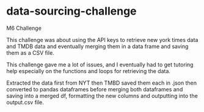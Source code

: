 # data-sourcing-challenge
M6 Challenge

This challenge was about using the API keys to retrieve new york times data and TMDB data and eventually merging them in a data frame and saving them as a CSV file. 

This challenge gave me a lot of issues, and I eventually had to get tutoring help especially on the functions and loops for retrieving the data.  

Extracted the data first from NYT then TMBD saved them each in .json then converted to pandas dataframes before merging both dataframes and saving into a merged df, formatting the new columns and outputting into the output.csv file. 
